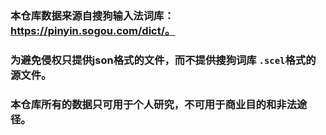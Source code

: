 ### 本仓库数据来源自搜狗输入法词库：https://pinyin.sogou.com/dict/。 

### 为避免侵权只提供json格式的文件，而不提供搜狗词库 `.scel`格式的源文件。

### 本仓库所有的数据只可用于个人研究，不可用于商业目的和非法途径。